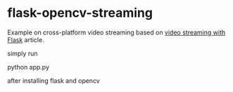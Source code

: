 flask-opencv-streaming
=====================

Example on cross-platform video streaming based on [video streaming with Flask](http://blog.miguelgrinberg.com/post/video-streaming-with-flask) article.

simply run 

python app.py

after installing flask and opencv
